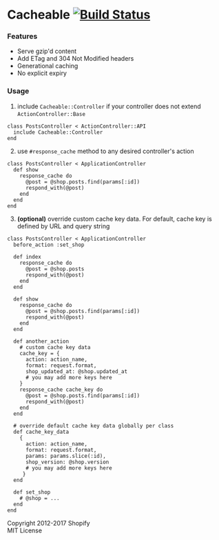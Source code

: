 # Cacheable [![Build Status](https://secure.travis-ci.org/Shopify/cacheable.png)](http://travis-ci.org/Shopify/cacheable)

### Features

* Serve gzip'd content
* Add ETag and 304 Not Modified headers
* Generational caching
* No explicit expiry

### Usage

1. include ```Cacheable::Controller``` if your controller does not extend ```ActionController::Base```

```
class PostsController < ActionController::API
  include Cacheable::Controller
end 
```

2. use ```#response_cache``` method to any desired controller's action

```
class PostsController < ApplicationController
  def show
    response_cache do
      @post = @shop.posts.find(params[:id])
      respond_with(@post)
    end
  end
end
```

3. **(optional)** override custom cache key data. For default, cache key is defined by URL and query string

```
class PostsController < ApplicationController
  before_action :set_shop

  def index
    response_cache do
      @post = @shop.posts
      respond_with(@post)
    end
  end

  def show
    response_cache do
      @post = @shop.posts.find(params[:id])
      respond_with(@post)
    end
  end

  def another_action
    # custom cache key data
    cache_key = {
      action: action_name,
      format: request.format,
      shop_updated_at: @shop.updated_at
      # you may add more keys here
    }
    response_cache cache_key do
      @post = @shop.posts.find(params[:id])
      respond_with(@post)
    end
  end

  # override default cache key data globally per class
  def cache_key_data
    {
      action: action_name,
      format: request.format,
      params: params.slice(:id),
      shop_version: @shop.version
      # you may add more keys here
     }
  end

  def set_shop
    # @shop = ...
  end
end 
```

Copyright 2012-2017 Shopify  
MIT License
